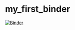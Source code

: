 # my_first_binder
[![Binder](https://mybinder.org/badge_logo.svg)](https://mybinder.org/v2/gh/delwen/my_first_binder/master)
